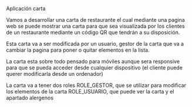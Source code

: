 Aplicación carta

Vamos a desarrollar una carta de restaurante el cual mediante una pagina web se puede mostrar una carta para que sea visualizada por los clientes de un restaurante mediante un código QR que tendrán a su disposición.

Esta carta va a ser modificada por un usuario, gestor de la carta que va a cambiar la pagina para poner o quitar elementos en la lista.

La carta esta sobre todo pensado para móviles aunque sera responsive para  que se pueda acceder desde cualquier dispositivo (el cliente puede querer modificarla desde un ordenador)

La carta va a tener dos roles
ROLE_GESTOR, que se utilizar para modificar los elementos de la carta
ROLE_USUARIO, que puede ver la carta y el apartado alergenos

